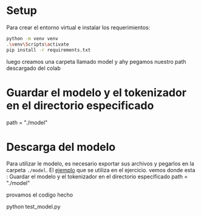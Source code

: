 # Setup

Para crear el entorno virtual e instalar los requerimientos:

```bash
python -m venv venv
.\venv\Scripts\activate
pip install -r requirements.txt
```

luego creamos una carpeta llamado model y ahy pegamos nuestro path descargado del colab  
# Guardar el modelo y el tokenizador en el directorio especificado
path = "./model"

# Descarga del modelo

Para utilizar le modelo, es necesario exportar sus archivos y pegarlos en la carpeta `./model`.
El [ejemplo](https://colab.research.google.com/drive/1F2oKyA-Kx5qljHufP5aIiy93-uUQIETj) que se utiliza en el ejercicio.
vemos donde esta :
Guardar el modelo y el tokenizador en el directorio especificado
path = "./model"


provamos el codigo hecho

python test_model.py 